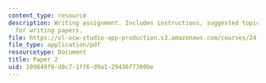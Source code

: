 ```yaml
---
content_type: resource
description: Writing assignment. Includes instructions, suggested topics, and guidelines
  for writing papers.
file: https://ol-ocw-studio-app-production.s3.amazonaws.com/courses/24-02-moral-problems-and-the-good-life-fall-2008/109849f6d8c71ff6d9a129436f7389be_paper_2.pdf
file_type: application/pdf
resourcetype: Document
title: Paper 2
uid: 109849f6-d8c7-1ff6-d9a1-29436f7389be
---
```

